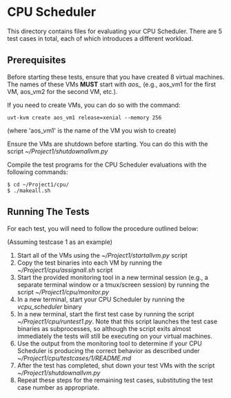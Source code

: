 # CPU Scheduler

This directory contains files for evaluating your CPU Scheduler. There are 5 test cases in total, each of which introduces a different workload.

## Prerequisites

Before starting these tests, ensure that you have created 8 virtual machines. The names of these VMs **MUST** start with *aos_* (e.g., aos_vm1 for the first VM, aos_vm2 for the second VM, etc.).

If you need to create VMs, you can do so with the command:

`uvt-kvm create aos_vm1 release=xenial --memory 256`

(where 'aos_vm1' is the name of the VM you wish to create)

Ensure the VMs are shutdown before starting. You can do this with the script *~/Project1/shutdownallvm.py*

Compile the test programs for the CPU Scheduler evaluations with the following commands:

```
$ cd ~/Project1/cpu/
$ ./makeall.sh
```
 
## Running The Tests

For each test, you will need to follow the procedure outlined below:

(Assuming testcase 1 as an example)
1. Start all of the VMs using the *~/Project1/startallvm.py* script
2. Copy the test binaries into each VM by running the *~/Project1/cpu/assignall.sh* script
3. Start the provided monitoring tool in a new terminal session (e.g., a separate terminal window or a tmux/screen session) by running the script *~/Project1/cpu/monitor.py*
4. In a new terminal, start your CPU Scheduler by running the *vcpu_scheduler* binary
5. In a new terminal, start the first test case by running the script *~/Project1/cpu/runtest1.py*. Note that this script launches the test case binaries as subprocesses, so although the script exits almost immediately the tests will still be executing on your virtual machines.
6. Use the output from the monitoring tool to determine if your CPU Scheduler is producing the correct behavior as described under *~/Project1/cpu/testcases/1/README.md*
7. After the test has completed, shut down your test VMs with the script *~/Project1/shutdownallvm.py*
8. Repeat these steps for the remaining test cases, substituting the test case number as appropriate.

